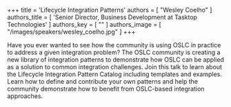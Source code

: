 +++
title = 'Lifecycle Integration Patterns'
authors = [
  "Wesley Coelho"
]
authors_title = [
  'Senior Director, Business Development at Tasktop Technologies'
]
authors_key = [
  ""
]
authors_image = [
  "/images/speakers/wesley_coelho.jpg"
]
+++

Have you ever wanted to see how the community is using OSLC in practice to address a given integration problem? The OSLC community is creating a new library of integration patterns to demonstrate how OSLC can be applied as a solution to common integration challenges. Join this talk to learn about the Lifecycle Integration Pattern Catalog including templates and examples. Learn how to define and contribute your own patterns and help the community demonstrate how to benefit from OSLC-based integration approaches. 